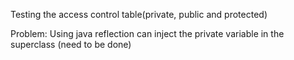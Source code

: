 Testing the access control table(private, public and protected)

Problem:
Using java reflection can inject the private variable in the superclass (need to be done)